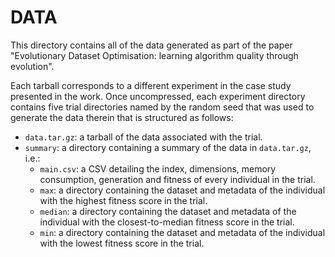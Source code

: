 DATA
====
 
This directory contains all of the data generated as part of the paper
"Evolutionary Dataset Optimisation: learning algorithm quality through
evolution".

Each tarball corresponds to a different experiment in the case study presented
in the work. Once uncompressed, each experiment directory contains five trial
directories named by the random seed that was used to generate the data therein
that is structured as follows:

- ``data.tar.gz``: a tarball of the data associated with the trial.
- ``summary``: a directory containing a summary of the data in ``data.tar.gz``,
  i.e.:
    - ``main.csv``: a CSV detailing the index, dimensions, memory consumption,
      generation and fitness of every individual in the trial.
    - ``max``: a directory containing the dataset and metadata of the individual
      with the highest fitness score in the trial.
    - ``median``: a directory containing the dataset and metadata of the
      individual with the closest-to-median fitness score in the trial.
    - ``min``: a directory containing the dataset and metadata of the individual
      with the lowest fitness score in the trial.

